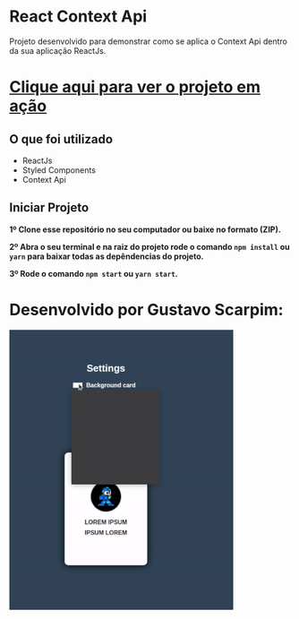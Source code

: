 # React Context Api

Projeto desenvolvido para demonstrar como se aplica o Context Api dentro da sua aplicação ReactJs.
# <a href="https://reactcontexapi.netlify.app/" target="_blank">Clique aqui para ver o projeto em ação </a>

## O que foi utilizado

* ReactJs
* Styled Components
* Context Api

## Iniciar Projeto

<b>1º Clone esse repositório no seu computador ou baixe no formato (ZIP).</b>

<b>2º Abra o seu terminal e na raiz do projeto rode o comando `npm install` ou `yarn` para baixar todas as depêndencias do projeto.</b>

<b>3º Rode o comando `npm start` ou `yarn start`.</b>

# Desenvolvido por Gustavo Scarpim:
![Projeto em ação](./myapp/src/assets/contextApi.gif)
